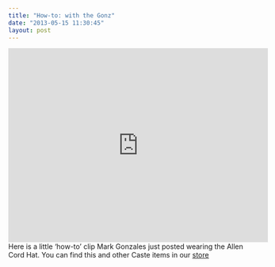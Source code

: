 ```yaml
---
title: "How-to: with the Gonz"
date: "2013-05-15 11:30:45"
layout: post
---
```


<p><iframe frameborder="0" height="393" src="http://www.youtube.com/embed/FTHM8hvqxdE" width="524"></iframe>Here is a little &#8216;how-to&#8217; clip Mark Gonzales just posted wearing the Allen Cord Hat. You can find this and other Caste items in our <a href="http://store.castequality.com">store</a></p>
